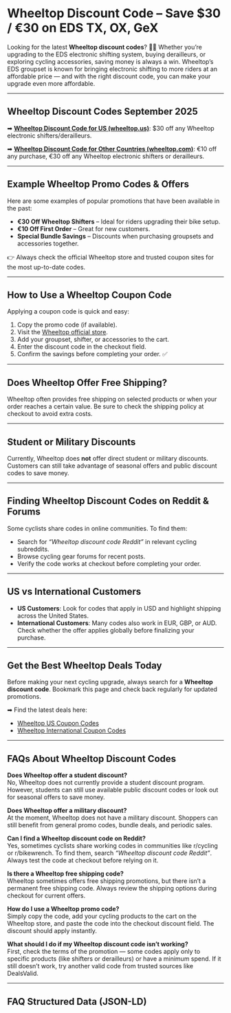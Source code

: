 # Wheeltop Discount Code – Save $30 / €30 on EDS TX, OX, GeX  

Looking for the latest **Wheeltop discount codes**? 🚴‍♂️ Whether you’re upgrading to the EDS electronic shifting system, buying derailleurs, or exploring cycling accessories, saving money is always a win. Wheeltop’s EDS groupset is known for bringing electronic shifting to more riders at an affordable price — and with the right discount code, you can make your upgrade even more affordable.  

---

## Wheeltop Discount Codes September 2025  

➡ [**Wheeltop Discount Code for US (wheeltop.us)**](https://www.dealsvalid.com/brands/wheeltop-us?utm_source=github): $30 off any Wheeltop electronic shifters/derailleurs.  

➡ [**Wheeltop Discount Code for Other Countries (wheeltop.com)**](https://www.dealsvalid.com/brands/wheeltop?utm_source=github): €10 off any purchase, €30 off any Wheeltop electronic shifters or derailleurs.  

---

  ## Example Wheeltop Promo Codes & Offers
Here are some examples of popular promotions that have been available in the past:  

- **€30 Off Wheeltop Shifters** – Ideal for riders upgrading their bike setup.  
- **€10 Off First Order** – Great for new customers.  
- **Special Bundle Savings** – Discounts when purchasing groupsets and accessories together.  

👉 Always check the official Wheeltop store and trusted coupon sites for the most up-to-date codes.  

---

## How to Use a Wheeltop Coupon Code  
Applying a coupon code is quick and easy:  

1. Copy the promo code (if available).  
2. Visit the [Wheeltop official store](https://www.wheeltop.com/).  
3. Add your groupset, shifter, or accessories to the cart.  
4. Enter the discount code in the checkout field.  
5. Confirm the savings before completing your order. ✅  

---

## Does Wheeltop Offer Free Shipping?  
Wheeltop often provides free shipping on selected products or when your order reaches a certain value. Be sure to check the shipping policy at checkout to avoid extra costs.  

---

## Student or Military Discounts  
Currently, Wheeltop does **not** offer direct student or military discounts. Customers can still take advantage of seasonal offers and public discount codes to save money.  

---

## Finding Wheeltop Discount Codes on Reddit & Forums  
Some cyclists share codes in online communities. To find them:  

- Search for *“Wheeltop discount code Reddit”* in relevant cycling subreddits.  
- Browse cycling gear forums for recent posts.  
- Verify the code works at checkout before completing your order.  

---

## US vs International Customers  
- **US Customers**: Look for codes that apply in USD and highlight shipping across the United States.  
- **International Customers**: Many codes also work in EUR, GBP, or AUD. Check whether the offer applies globally before finalizing your purchase.  

---

## Get the Best Wheeltop Deals Today  
Before making your next cycling upgrade, always search for a **Wheeltop discount code**. Bookmark this page and check back regularly for updated promotions.  

➡ Find the latest deals here:  
- [Wheeltop US Coupon Codes](https://www.dealsvalid.com/brands/wheeltop-us?utm_source=github)  
- [Wheeltop International Coupon Codes](https://www.dealsvalid.com/brands/wheeltop?utm_source=github)  

---

## FAQs About Wheeltop Discount Codes  

**Does Wheeltop offer a student discount?**  
No, Wheeltop does not currently provide a student discount program. However, students can still use available public discount codes or look out for seasonal offers to save money.  

**Does Wheeltop offer a military discount?**  
At the moment, Wheeltop does not have a military discount. Shoppers can still benefit from general promo codes, bundle deals, and periodic sales.  

**Can I find a Wheeltop discount code on Reddit?**  
Yes, sometimes cyclists share working codes in communities like r/cycling or r/bikewrench. To find them, search *“Wheeltop discount code Reddit”*. Always test the code at checkout before relying on it.  

**Is there a Wheeltop free shipping code?**  
Wheeltop sometimes offers free shipping promotions, but there isn’t a permanent free shipping code. Always review the shipping options during checkout for current offers.  

**How do I use a Wheeltop promo code?**  
Simply copy the code, add your cycling products to the cart on the Wheeltop store, and paste the code into the checkout discount field. The discount should apply instantly.  

**What should I do if my Wheeltop discount code isn’t working?**  
First, check the terms of the promotion — some codes apply only to specific products (like shifters or derailleurs) or have a minimum spend. If it still doesn’t work, try another valid code from trusted sources like DealsValid.  

---

## FAQ Structured Data (JSON-LD)

<script type="application/ld+json">
{
  "@context": "https://schema.org",
  "@type": "FAQPage",
  "mainEntity": [
    {
      "@type": "Question",
      "name": "Does Wheeltop offer a student discount?",
      "acceptedAnswer": {
        "@type": "Answer",
        "text": "No, Wheeltop does not currently provide a student discount program. However, students can still use available public discount codes or look out for seasonal offers to save money."
      }
    },
    {
      "@type": "Question",
      "name": "Does Wheeltop offer a military discount?",
      "acceptedAnswer": {
        "@type": "Answer",
        "text": "At the moment, Wheeltop does not have a military discount. Shoppers can still benefit from general promo codes, bundle deals, and periodic sales."
      }
    },
    {
      "@type": "Question",
      "name": "Can I find a Wheeltop discount code on Reddit?",
      "acceptedAnswer": {
        "@type": "Answer",
        "text": "Yes, sometimes cyclists share working codes in communities like r/cycling or r/bikewrench. To find them, search 'Wheeltop discount code Reddit'. Always test the code at checkout before relying on it."
      }
    },
    {
      "@type": "Question",
      "name": "Is there a Wheeltop free shipping code?",
      "acceptedAnswer": {
        "@type": "Answer",
        "text": "Wheeltop sometimes offers free shipping promotions, but there isn’t a permanent free shipping code. Always review the shipping options during checkout for current offers."
      }
    },
    {
      "@type": "Question",
      "name": "How do I use a Wheeltop promo code?",
      "acceptedAnswer": {
        "@type": "Answer",
        "text": "Simply copy the code, add your cycling products to the cart on the Wheeltop store, and paste the code into the checkout discount field. The discount should apply instantly."
      }
    },
    {
      "@type": "Question",
      "name": "What should I do if my Wheeltop discount code isn’t working?",
      "acceptedAnswer": {
        "@type": "Answer",
        "text": "First, check the terms of the promotion — some codes apply only to specific products (like shifters or derailleurs) or have a minimum spend. If it still doesn’t work, try another valid code from trusted sources like DealsValid."
      }
    }
  ]
}
</script>
